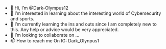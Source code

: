 - 👋 Hi, I’m @Dark-Olympus12
- 👀 I’m interested in learning about the interesting world of Cybersecurity and sports.
- 🌱 I’m currently learning the ins and outs since I am completely new to this. Any help or advice would be very appreciated. 
- 💞️ I’m looking to collaborate on ...
- 📫 How to reach me On IG: Dark_Olynpus1

<!---
Dark-Olympus12/Dark-Olympus12 is a ✨ special ✨ repository because its `README.md` (this file) appears on your GitHub profile.
You can click the Preview link to take a look at your changes.
--->
